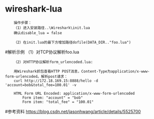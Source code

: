 # wireshark-lua

		操作步骤：
		（1）进入安装路径..\Wireshark\init.lua
		确认disable_lua = false

		（2）在init.lua的最下方增加路径dofile(DATA_DIR.."foo.lua")



#解析示例
		（1）对TCP协议解析foo.lua

		（2）对HTTP协议解析form_urlencoded.lua:

		用Wireshark抓包查看HTTP POST消息，Content-Type为application/x-www-form-urlencoded。解析post请求：
		curl http://172.18.169.15:8888/hello -d 'account=bob&total_fee=100.01' -v

		HTML Form URL Encoded: application/x-www-form-urlencoded
			Form item: "account" = "bob"
			Form item: "total_fee" = "100.01"

#参考资料
		https://blog.csdn.net/jasonhwang/article/details/5525700 